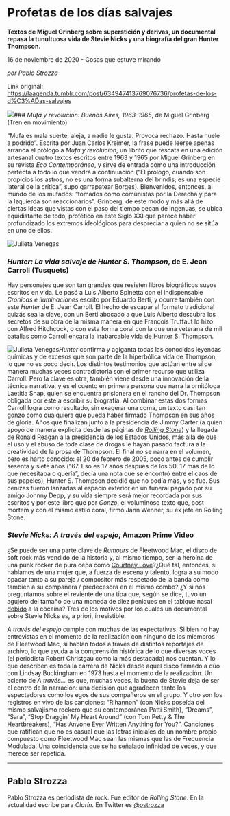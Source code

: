 # Profetas de los días salvajes

**Textos de Miguel Grinberg sobre superstición y derivas, un documental repasa la tunultuosa vida de Stevie Nicks y una biografía del gran Hunter Thompson.**

16 de noviembre de 2020 - Cosas que estuve mirando

_por Pablo Strozza_

Link original: https://laagenda.tumblr.com/post/634947413769076736/profetas-de-los-d%C3%ADas-salvajes

![](https://64.media.tumblr.com/5a78c1e85c4efd5d2753c76f9a618b52/44b21b38001273f2-52/s500x750/fb2d8ad6866d2c8dfa8decc20bafccc1729e7a0e.jpg)### *Mufa y revolución: Buenos Aires, 1963-1965*, de Miguel Grinberg (Tren en movimiento)




“Mufa es mala suerte, aleja, a nadie le gusta. Provoca rechazo. Hasta huele a podrido”. Escrita por Juan Carlos Kreimer, la frase puede leerse apenas arranca el prólogo a *Mufa y revolución*, un librito que rescata en una edición artesanal cuatro textos escritos entre 1963 y 1965 por Miguel Grinberg en su revista *Eco Contemporáneo*, y sirve de entrada como una introducción perfecta a todo lo que vendrá a continuación (“El prólogo, cuando son propicios los astros, no es una forma subalterna del brindis; es una especie lateral de la crítica”, supo garrapatear Borges). Bienvenidos, entonces, al mundo de los mufados: “tomados como comunistas por la Derecha y para la Izquierda son reaccionarios”. Grinberg, de este modo y más allá de ciertas ideas que vistas con el paso del tiempo pecan de ingenuas, se ubica equidistante de todo, profético en este Siglo XXI que parece haber profundizado los extremos ideológicos para despreciar a quien no se sitúa en uno de ellos. 

![Julieta Venegas](https://64.media.tumblr.com/cde8c04538148d1310d9eab4e61d0bfe/44b21b38001273f2-40/s250x400/6a82620c8ca909a54502158aa63668c21e1fe5d7.png)  


### *Hunter: La vida salvaje de Hunter S. Thompson*, de E. Jean Carroll (Tusquets)

Hay personajes que son tan grandes que resisten libros biográficos suyos escritos en vida. Le pasó a Luis Alberto Spinetta con el indispensable *Crónicas e iluminaciones* escrito por Eduardo Berti, y ocurre también con este *Hunter* de E. Jean Carroll. El hecho de escapar al formato tradicional quizás sea la clave, con un Berti abocado a que Luis Alberto descubra los secretos de su obra de la misma manera en que François Truffaut lo hizo con Alfred Hitchcock, o con esta forma coral con la que una veterana de mil batallas como Carroll encara la inabarcable vida de Hunter S. Thompson. 

![Julieta Venegas](https://64.media.tumblr.com/c80d407a8d5af96810c2571fba8445fe/44b21b38001273f2-b1/s250x400/d98589e24eb28b9eab97f5ec865d8cf2501dad2e.jpg)*Hunter* confirma y agiganta todas las conocidas leyendas químicas y de excesos que son parte de la hiperbólica vida de Thompson, lo que no es poco decir. Los distintos testimonios que actúan entre sí de manera muchas veces contradictoria son el primer recurso que utiliza Carroll. Pero la clave es otra, también viene desde una innovación de la técnica narrativa, y es el cuento en primera persona que narra la ornitóloga Laetitia Snap, quien se encuentra prisionera en el rancho del Dr. Thompson obligada por este a escribir su biografía. Al combinar estas dos formas Carroll logra como resultado, sin exagerar una coma, un texto casi tan gonzo como cualquiera que pueda haber firmado Thompson en sus años de gloria. Años que finalizan junto a la presidencia de Jimmy Carter (a quien apoyó de manera explícita desde las páginas de [*Rolling Stone*](https://www.rollingstone.com/feature/fear-and-loathing-on-the-campaign-trail-76-46121)) y la llegada de Ronald Reagan a la presidencia de los Estados Unidos, más allá de que el uso y el abuso de toda clase de drogas le hayan pasado factura a la creatividad de la prosa de Thompson. El final no se narra en el volumen, pero es harto conocido: el 20 de febrero de 2005, poco antes de cumplir sesenta y siete años (“67. Eso es 17 años después de los 50. 17 más de lo que necesitaba o quería”, decía una nota que se encontró entre el caos de sus papeles), Hunter S. Thompson decidió que no podía más, y se fue. Sus cenizas fueron lanzadas al espacio exterior en un funeral pagado por su amigo Johnny Depp, y su vida siempre será mejor recordada por sus escritos y por este libro que por *Gonzo*, el voluminoso texto que, post mórtem y con el mismo estilo coral, firmó Jann Wenner, su ex jefe en Rolling Stone. 

  


### *Stevie Nicks: A través del espejo*, Amazon Prime Video




¿Se puede ser una parte clave de *Rumours* de Fleetwood Mac, el disco de soft rock más vendido de la historia y, al mismo tiempo, ser la heroína de una punk rocker de pura cepa como [Courtney Love](http://www.stevienicks.net/spin1.htm)?¿Qué tal, entonces, si hablamos de una mujer que, a fuerza de escena y talento, logra a su modo opacar tanto a su pareja / compositor más respetado de la banda como también a su compañera / predecesora en el mismo combo? ¿Y si nos preguntamos sobre el reviente de una tipa que, según se dice, tuvo un agujero del tamaño de una moneda de diez peniques en el tabique nasal [debido](https://www.clarin.com/espectaculos/heroicos-sobrevivientes_0_HJwZG9ZeAte.html) a la cocaína? Tres de los motivos por los cuales un documental sobre Stevie Nicks es, a priori, irresistible. 

*A través del espejo* cumple con muchas de las expectativas. Si bien no hay entrevistas en el momento de la realización con ninguno de los miembros de Fleetwood Mac, si hablan todos a través de distintos reportajes de archivo, lo que ayuda a la comprensión histórica de lo que diversas voces (el periodista Robert Christgau como la más destacada) nos cuentan. Y lo que describen es toda la carrera de Nicks desde aquel disco firmado a dúo con Lindsay Buckingham en 1973 hasta el momento de la realización. Un acierto de *A través…* es que, muchas veces, la buena de Stevie deja de ser el centro de la narración: una decisión que agradecen tanto los espectadores como los egos de sus compañeros en el grupo. Y otro son los registros en vivo de las canciones: “Rihannon” (con Nicks poseída del mismo salvajismo rockero que su contemporánea Patti Smith), “Dreams”, “Sara”, “Stop Draggin’ My Heart Around” (con Tom Petty & The Heartbreakers), “Has Anyone Ever Written Anything for You?”. Canciones que ratifican que no es casual que las letras iniciales de un nombre propio compuesto como Fleetwood Mac sean las mismas que las de Frecuencia Modulada. Una coincidencia que se ha señalado infinidad de veces, y que merece ser repetida. 



---

Pablo Strozza
-------------

 Pablo Strozza es periodista de rock. Fue editor de *Rolling Stone*. En la actualidad escribe para *Clarín*. En Twitter es [@pstrozza](https://twitter.com/pstrozza) 

